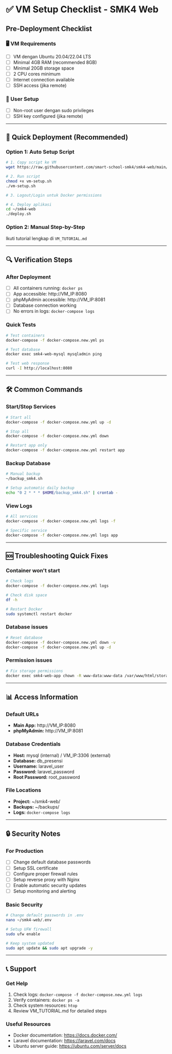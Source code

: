# ✅ VM Setup Checklist - SMK4 Web

## Pre-Deployment Checklist

### 🖥️ VM Requirements
- [ ] VM dengan Ubuntu 20.04/22.04 LTS
- [ ] Minimal 4GB RAM (recommended 8GB)
- [ ] Minimal 20GB storage space
- [ ] 2 CPU cores minimum
- [ ] Internet connection available
- [ ] SSH access (jika remote)

### 👤 User Setup
- [ ] Non-root user dengan sudo privileges
- [ ] SSH key configured (jika remote)

---

## 🚀 Quick Deployment (Recommended)

### Option 1: Auto Setup Script
```bash
# 1. Copy script ke VM
wget https://raw.githubusercontent.com/smart-school-smk4/smk4-web/main/vm-setup.sh

# 2. Run script
chmod +x vm-setup.sh
./vm-setup.sh

# 3. Logout/Login untuk Docker permissions

# 4. Deploy aplikasi
cd ~/smk4-web
./deploy.sh
```

### Option 2: Manual Step-by-Step
Ikuti tutorial lengkap di `VM_TUTORIAL.md`

---

## 🔍 Verification Steps

### After Deployment
- [ ] All containers running: `docker ps`
- [ ] App accessible: http://VM_IP:8080
- [ ] phpMyAdmin accessible: http://VM_IP:8081
- [ ] Database connection working
- [ ] No errors in logs: `docker-compose logs`

### Quick Tests
```bash
# Test containers
docker-compose -f docker-compose.new.yml ps

# Test database
docker exec smk4-web-mysql mysqladmin ping

# Test web response
curl -I http://localhost:8080
```

---

## 🛠️ Common Commands

### Start/Stop Services
```bash
# Start all
docker-compose -f docker-compose.new.yml up -d

# Stop all
docker-compose -f docker-compose.new.yml down

# Restart app only
docker-compose -f docker-compose.new.yml restart app
```

### Backup Database
```bash
# Manual backup
~/backup_smk4.sh

# Setup automatic daily backup
echo "0 2 * * * $HOME/backup_smk4.sh" | crontab -
```

### View Logs
```bash
# All services
docker-compose -f docker-compose.new.yml logs -f

# Specific service
docker-compose -f docker-compose.new.yml logs app
```

---

## 🆘 Troubleshooting Quick Fixes

### Container won't start
```bash
# Check logs
docker-compose -f docker-compose.new.yml logs

# Check disk space
df -h

# Restart Docker
sudo systemctl restart docker
```

### Database issues
```bash
# Reset database
docker-compose -f docker-compose.new.yml down -v
docker-compose -f docker-compose.new.yml up -d
```

### Permission issues
```bash
# Fix storage permissions
docker exec smk4-web-app chown -R www-data:www-data /var/www/html/storage
```

---

## 📊 Access Information

### Default URLs
- **Main App:** http://VM_IP:8080
- **phpMyAdmin:** http://VM_IP:8081

### Database Credentials
- **Host:** mysql (internal) / VM_IP:3306 (external)
- **Database:** db_presensi
- **Username:** laravel_user
- **Password:** laravel_password
- **Root Password:** root_password

### File Locations
- **Project:** ~/smk4-web/
- **Backups:** ~/backups/
- **Logs:** `docker-compose logs`

---

## 🔒 Security Notes

### For Production
- [ ] Change default database passwords
- [ ] Setup SSL certificate
- [ ] Configure proper firewall rules
- [ ] Setup reverse proxy with Nginx
- [ ] Enable automatic security updates
- [ ] Setup monitoring and alerting

### Basic Security
```bash
# Change default passwords in .env
nano ~/smk4-web/.env

# Setup UFW firewall
sudo ufw enable

# Keep system updated
sudo apt update && sudo apt upgrade -y
```

---

## 📞 Support

### Get Help
1. Check logs: `docker-compose -f docker-compose.new.yml logs`
2. Verify containers: `docker ps -a`
3. Check system resources: `htop`
4. Review VM_TUTORIAL.md for detailed steps

### Useful Resources
- Docker documentation: https://docs.docker.com/
- Laravel documentation: https://laravel.com/docs
- Ubuntu server guide: https://ubuntu.com/server/docs